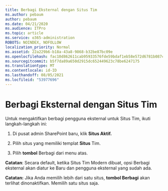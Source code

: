 ```yaml
---
title: Berbagi Eksternal dengan Situs Tim
ms.author: pebaum
author: pebaum
ms.date: 04/21/2020
ms.audience: ITPro
ms.topic: article
ms.service: o365-administration
ROBOTS: NOINDEX, NOFOLLOW
localization_priority: Normal
ms.assetid: 22a229b6-b18a-43a8-9868-b32be87bc09e
ms.openlocfilehash: fac10d862611cab95933576fde59bdaf1eb58e572d6781b087c48d2c332e205d
ms.sourcegitcommit: b5f7da89a650d2915dc652449623c78be6247175
ms.translationtype: MT
ms.contentlocale: id-ID
ms.lasthandoff: 08/05/2021
ms.locfileid: "53977696"
---
```

# <a name="external-sharing-with-a-team-site"></a>Berbagi Eksternal dengan Situs Tim

Untuk mengaktifkan berbagi pengguna eksternal untuk Situs Tim, ikuti langkah-langkah ini: 
  
1. Di pusat admin SharePoint baru, klik **Situs Aktif.**
  
2. Pilih situs yang memiliki templat **Situs** Tim. 
  
3. Pilih **tombol** Berbagi dari menu atas. 
  
 **Catatan**: Secara default, ketika Situs Tim Modern dibuat, opsi Berbagi eksternal akan diatur ke Baru dan pengguna eksternal yang sudah ada. 
  
 **Catatan:** Jika Anda memilih lebih dari satu situs, **tombol Berbagi** akan terlihat dinonaktifkan. Memilih satu situs saja. 
  

